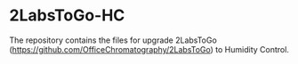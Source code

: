 # 2LabsToGo-HC

The repository contains the files for upgrade 2LabsToGo (https://github.com/OfficeChromatography/2LabsToGo) to Humidity Control.
